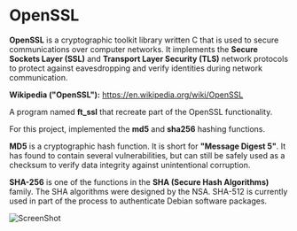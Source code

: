 # OpenSSL


__OpenSSL__ is a cryptographic toolkit library written C that is used to secure communications over computer networks. It implements the __Secure Sockets Layer (SSL)__ and
__Transport Layer Security (TLS)__ network protocols to protect against eavesdropping
and verify identities during network communication.


__Wikipedia ("OpenSSL"):__ https://en.wikipedia.org/wiki/OpenSSL


A program named __ft_ssl__ that recreate part of the OpenSSL
functionality.


For this project, implemented the __md5__ and __sha256__ hashing functions.


__MD5__ is a cryptographic hash function. It is short for __"Message Digest 5"__. It has found to
contain several vulnerabilities, but can still be safely used as a checksum to verify data
integrity against unintentional corruption.


__SHA-256__ is one of the functions in the __SHA (Secure Hash Algorithms)__ family. The SHA
algorithms were designed by the NSA. SHA-512 is currently used in part of the process
to authenticate Debian software packages.

![ScreenShot](https://github.com/lpavliuk/ssl/blob/master/screenshots/Screen%20Shot%202019-02-07%20at%2012.17.55%20PM.png)
